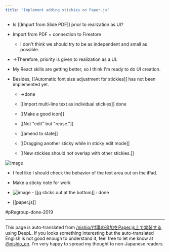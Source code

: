 ```yaml
---
title: "Implement adding stickies on Paper.js"
---
```


- Is [[Import from Slide PDF]] prior to realization as UI?
- Import from PDF = connection to Firestore
    - I don't think we should try to be as independent and small as possible.
- →Therefore, priority is given to realization as a UI.

- My React skills are getting better, so I think I'm ready to do UI creation.
- Besides, [[Automatic font size adjustment for stickies]] has not been implemented yet.
    - →done
    - [[Import multi-line text as individual stickies]]  done

    - [[Make a good icon]]
    - [[Not "edit" but "reuse."]]
    - [[amend to state]]
    - [[Dragging another sticky while in sticky edit mode]]
    - [[New stickies should not overlap with other stickies.]]

![image](https://gyazo.com/a9a0ef1c309a252bd9be4bc110c6c61f/thumb/1000)

- I feel like I should check the behavior of the text area out on the iPad.
- Make a sticky note for work
- ![image](https://gyazo.com/2f120125c0039f9eed5e929271541a56/thumb/1000)
        - [[g sticks out at the bottom]] : done

- [[paper.js]]

#pRegroup-done-2019

---
This page is auto-translated from [/nishio/付箋の追加をPaper.js上で実装する](https://scrapbox.io/nishio/付箋の追加をPaper.js上で実装する) using DeepL. If you looks something interesting but the auto-translated English is not good enough to understand it, feel free to let me know at [@nishio_en](https://twitter.com/nishio_en). I'm very happy to spread my thought to non-Japanese readers.